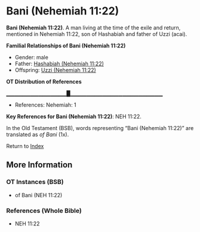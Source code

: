 # Bani (Nehemiah 11:22)
**Bani (Nehemiah 11:22)**. 
A man living at the time of the exile and return, mentioned in Nehemiah 11:22, son of Hashabiah and father of Uzzi (acai). 




**Familial Relationships of Bani (Nehemiah 11:22)**


* Gender: male
* Father: [Hashabiah (Nehemiah 11:22)](Hashabiah.9.md)
* Offspring: [Uzzi (Nehemiah 11:22)](Uzzi.5.md)


**OT Distribution of References**

▁▁▁▁▁▁▁▁▁▁▁▁▁▁▁█▁▁▁▁▁▁▁▁▁▁▁▁▁▁▁▁▁▁▁▁▁▁▁
* References: Nehemiah: 1



**Key References for Bani (Nehemiah 11:22)**: 
NEH 11:22. 


In the Old Testament (BSB), words representing “Bani (Nehemiah 11:22)” are translated as 
*of Bani* (1x). 




Return to [Index](00-Index.md)

## More Information

### OT Instances (BSB)

* of Bani (NEH 11:22)



### References (Whole Bible)

* NEH 11:22



